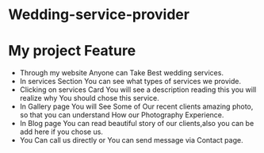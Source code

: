 # Wedding-service-provider





# My project Feature
- Through my website Anyone can Take Best wedding services.
- In services Section You can see what types of services we provide.
- Clicking on services Card You will see a description reading this you will realize why You should chose this service.
- In Gallery page You will See Some of Our recent clients amazing photo, so that you can understand How our Photography Experience.
- In Blog page You can read beautiful story of our clients,also you can be add here if you chose us.
- You Can call us directly or You can send message via Contact page.